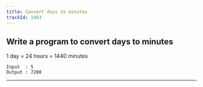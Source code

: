 ```yaml
---
title: Convert days to minutes
trackId: 1403
---
```


## Write a program to convert days to minutes

1 day = 24 hours = 1440 minutes

```
Input  : 5
Output : 7200
```

---
